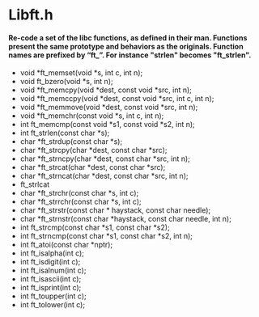 # Libft.h

#### Re-code a set of the libc functions, as defined in their man. Functions present the same prototype and behaviors as the originals. Function names are prefixed by “ft_”. For instance "strlen" becomes "ft_strlen".

- void	*ft_memset(void *s, int c, int n);
- void	ft_bzero(void *s, int n);
- void	*ft_memcpy(void *dest, const void *src, int n);
- void	*ft_memccpy(void *dest, const void *src, int c, int n);
- void	*ft_memmove(void *dest, const void *src, int n);
- void	*ft_memchr(const void *s, int c, int n);
- int	ft_memcmp(const void *s1, const void *s2, int n);
- int	ft_strlen(const char *s);
- char	*ft_strdup(const char *s);
- char	*ft_strcpy(char *dest, const char *src);
- char	*ft_strncpy(char *dest, const char *src, int n);
- char	*ft_strcat(char *dest, const char *src);
- char	*ft_strncat(char *dest, const char *src, int n);
- ft_strlcat
- char	*ft_strchr(const char *s, int c);
- char	*ft_strrchr(const char *s, int c);
- char	*ft_strstr(const char * haystack, const char needle);
- char	*ft_strnstr(const char *haystack, const char needle, int n);
- int	ft_strcmp(const char *s1, const char *s2);
- int	ft_strncmp(const char *s1, const char *s2, int n);
- int	ft_atoi(const char *nptr);
- int	ft_isalpha(int c);
- int	ft_isdigit(int c);
- int	ft_isalnum(int c);
- int	ft_isascii(int c);
- int	ft_isprint(int c);
- int	ft_toupper(int c);
- int	ft_tolower(int c);
